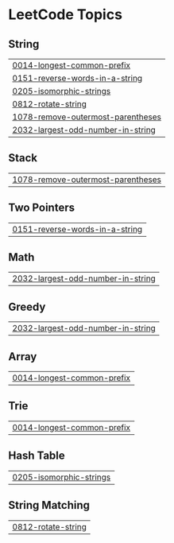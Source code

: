 

<!---LeetCode Topics Start-->
# LeetCode Topics
## String
|  |
| ------- |
| [0014-longest-common-prefix](https://github.com/solomon-2105/Leetcode-problems/tree/master/0014-longest-common-prefix) |
| [0151-reverse-words-in-a-string](https://github.com/solomon-2105/Leetcode-problems/tree/master/0151-reverse-words-in-a-string) |
| [0205-isomorphic-strings](https://github.com/solomon-2105/Leetcode-problems/tree/master/0205-isomorphic-strings) |
| [0812-rotate-string](https://github.com/solomon-2105/Leetcode-problems/tree/master/0812-rotate-string) |
| [1078-remove-outermost-parentheses](https://github.com/solomon-2105/Leetcode-problems/tree/master/1078-remove-outermost-parentheses) |
| [2032-largest-odd-number-in-string](https://github.com/solomon-2105/Leetcode-problems/tree/master/2032-largest-odd-number-in-string) |
## Stack
|  |
| ------- |
| [1078-remove-outermost-parentheses](https://github.com/solomon-2105/Leetcode-problems/tree/master/1078-remove-outermost-parentheses) |
## Two Pointers
|  |
| ------- |
| [0151-reverse-words-in-a-string](https://github.com/solomon-2105/Leetcode-problems/tree/master/0151-reverse-words-in-a-string) |
## Math
|  |
| ------- |
| [2032-largest-odd-number-in-string](https://github.com/solomon-2105/Leetcode-problems/tree/master/2032-largest-odd-number-in-string) |
## Greedy
|  |
| ------- |
| [2032-largest-odd-number-in-string](https://github.com/solomon-2105/Leetcode-problems/tree/master/2032-largest-odd-number-in-string) |
## Array
|  |
| ------- |
| [0014-longest-common-prefix](https://github.com/solomon-2105/Leetcode-problems/tree/master/0014-longest-common-prefix) |
## Trie
|  |
| ------- |
| [0014-longest-common-prefix](https://github.com/solomon-2105/Leetcode-problems/tree/master/0014-longest-common-prefix) |
## Hash Table
|  |
| ------- |
| [0205-isomorphic-strings](https://github.com/solomon-2105/Leetcode-problems/tree/master/0205-isomorphic-strings) |
## String Matching
|  |
| ------- |
| [0812-rotate-string](https://github.com/solomon-2105/Leetcode-problems/tree/master/0812-rotate-string) |
<!---LeetCode Topics End-->